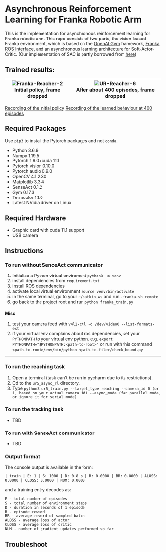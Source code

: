 # Asynchronous Reinforcement Learning for Franka Robotic Arm

This is the implementation for asynchronous reinforcement learning for Franka robotic arm. This repo consists of two parts, the vision-based Franka environment, which is based on the [OpenAI Gym](https://gym.openai.com/) framework, [Franka ROS Interface](https://projects.saifsidhik.page/franka_ros_interface/DOC.html), and an asynchronous learning architecture for Soft-Actor-Critic. (Our implementation of SAC is partly borrowed from [here](https://sites.google.com/view/sac-ae/home))

## Trained results:
| ![Franka-Reacher-2](figs/initial.GIF) <br> Initial policy, frame dropped | ![UR-Reacher-6](figs/400epi.GIF) <br /> After about 400 episodes, frame dropped |
| --- | --- |

[Recording of the initial policy](https://drive.google.com/file/d/18pT0DcMYoXoaTt9tQhxNGVmc43GN6xQB/view?usp=sharing)
[Recording of the learned behaviour at 400 episodes](https://drive.google.com/file/d/1uyR8kreh1iPXroCcL6Z2FWB_0MBeBPGL/view?usp=sharing)

## Required Packages
Use `pip3` to install the Pytorch packages and not `conda`.

* Python 3.6.9
* Numpy 1.19.5
* Pytorch 1.9.0+cuda 11.1
* Pytorch vision 0.10.0
* Pytorch audio 0.9.0
* OpenCV 4.1.2.30
* Matplotlib 3.3.4
* SenseAct 0.1.2
* Gym 0.17.3
* Termcolor 1.1.0
* Latest NVidia driver on Linux

## Required Hardware
* Graphic card with cuda 11.1 support
* USB camera

## Instructions
### To run without SenceAct communicator
1. Initialize a Python virtual enviroment `python3 -m venv`
1. install dependencies from `requirement.txt`
2. install ROS dependencies
3. activate local virtual environment `source venv/bin/activate`
4. in the same terminal, go to your `~/catkin_ws` and run `.franka.sh remote`
5. go back to the project root and run `python franka_train.py`

#### Misc
1. test your camera feed with `v4l2-ctl -d /dev/video0 --list-formats-ext`
2. if your virtual env complains about ros dependencies, set your `PYTHONPATH` to your virtual env python. e.g. `export PYTHONPATH="$PYTHONPATH:<path-to-root>"`
or run with this command `<path-to-root>/env/bin/python <path-to-file>/check_bound.py`

---

### To run the reaching task
1. Open a terminal (task can’t be run in pycharm due to its restrictions).
2. Cd to the `ur5_async_rl` directory.
3. Type `python3 ur5_train.py --target_type reaching --camera_id 0 (or 1, based on your actual camera id) --async_mode (for parallel mode, or ignore it for serial mode)`
### To run the tracking task
- TBD

### To run with SenseAct communicator 
- TBD
### Output format
The console output is available in the form:

```
| train | E: 1 | S: 1000 | D: 0.8 s | R: 0.0000 | BR: 0.0000 | ALOSS: 0.0000 | CLOSS: 0.0000 | NUM: 0.0000
```

and a training entry decodes as:

```
E - total number of episodes 
S - total number of environment steps
D - duration in seconds of 1 episode
R - episode reward
BR - average reward of sampled batch
ALOSS - average loss of actor
CLOSS - average loss of critic
NUM - number of gradient updates performed so far
```
## Troubleshoot
